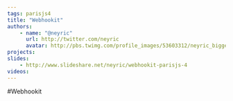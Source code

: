 ```yaml
---
tags: parisjs4
title: "Webhookit"
authors:
    - name: "@neyric"
      url: http://twitter.com/neyric
      avatar: http://pbs.twimg.com/profile_images/53603312/neyric_bigger.jpg
projects:
slides:
    - http://www.slideshare.net/neyric/webhookit-parisjs-4
videos:
---
```

#Webhookit
